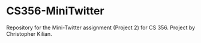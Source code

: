# CS356-MiniTwitter
Repository for the Mini-Twitter assignment (Project 2) for CS 356. Project by Christopher Kilian.
